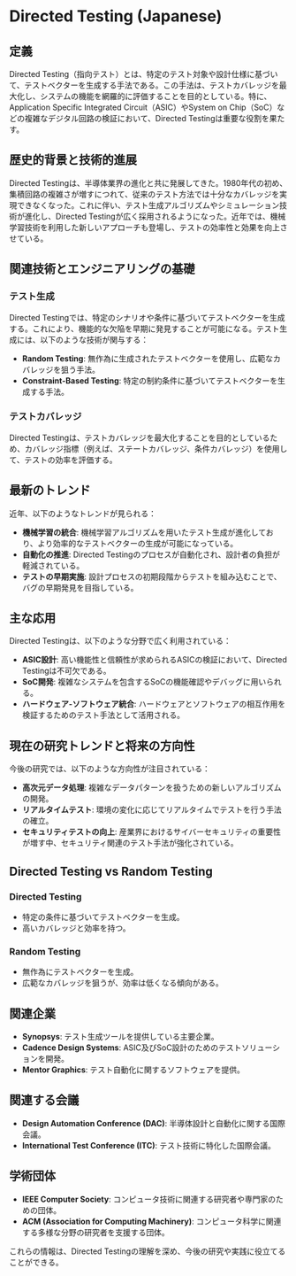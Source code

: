 # Directed Testing (Japanese)

## 定義
Directed Testing（指向テスト）とは、特定のテスト対象や設計仕様に基づいて、テストベクターを生成する手法である。この手法は、テストカバレッジを最大化し、システムの機能を網羅的に評価することを目的としている。特に、Application Specific Integrated Circuit（ASIC）やSystem on Chip（SoC）などの複雑なデジタル回路の検証において、Directed Testingは重要な役割を果たす。

## 歴史的背景と技術的進展
Directed Testingは、半導体業界の進化と共に発展してきた。1980年代の初め、集積回路の複雑さが増すにつれて、従来のテスト方法では十分なカバレッジを実現できなくなった。これに伴い、テスト生成アルゴリズムやシミュレーション技術が進化し、Directed Testingが広く採用されるようになった。近年では、機械学習技術を利用した新しいアプローチも登場し、テストの効率性と効果を向上させている。

## 関連技術とエンジニアリングの基礎
### テスト生成
Directed Testingでは、特定のシナリオや条件に基づいてテストベクターを生成する。これにより、機能的な欠陥を早期に発見することが可能になる。テスト生成には、以下のような技術が関与する：

- **Random Testing**: 無作為に生成されたテストベクターを使用し、広範なカバレッジを狙う手法。
- **Constraint-Based Testing**: 特定の制約条件に基づいてテストベクターを生成する手法。

### テストカバレッジ
Directed Testingは、テストカバレッジを最大化することを目的としているため、カバレッジ指標（例えば、ステートカバレッジ、条件カバレッジ）を使用して、テストの効率を評価する。

## 最新のトレンド
近年、以下のようなトレンドが見られる：

- **機械学習の統合**: 機械学習アルゴリズムを用いたテスト生成が進化しており、より効率的なテストベクターの生成が可能になっている。
- **自動化の推進**: Directed Testingのプロセスが自動化され、設計者の負担が軽減されている。
- **テストの早期実施**: 設計プロセスの初期段階からテストを組み込むことで、バグの早期発見を目指している。

## 主な応用
Directed Testingは、以下のような分野で広く利用されている：

- **ASIC設計**: 高い機能性と信頼性が求められるASICの検証において、Directed Testingは不可欠である。
- **SoC開発**: 複雑なシステムを包含するSoCの機能確認やデバッグに用いられる。
- **ハードウェア-ソフトウェア統合**: ハードウェアとソフトウェアの相互作用を検証するためのテスト手法として活用される。

## 現在の研究トレンドと将来の方向性
今後の研究では、以下のような方向性が注目されている：

- **高次元データ処理**: 複雑なデータパターンを扱うための新しいアルゴリズムの開発。
- **リアルタイムテスト**: 環境の変化に応じてリアルタイムでテストを行う手法の確立。
- **セキュリティテストの向上**: 産業界におけるサイバーセキュリティの重要性が増す中、セキュリティ関連のテスト手法が強化されている。

## Directed Testing vs Random Testing
### Directed Testing
- 特定の条件に基づいてテストベクターを生成。
- 高いカバレッジと効率を持つ。

### Random Testing
- 無作為にテストベクターを生成。
- 広範なカバレッジを狙うが、効率は低くなる傾向がある。

## 関連企業
- **Synopsys**: テスト生成ツールを提供している主要企業。
- **Cadence Design Systems**: ASIC及びSoC設計のためのテストソリューションを開発。
- **Mentor Graphics**: テスト自動化に関するソフトウェアを提供。

## 関連する会議
- **Design Automation Conference (DAC)**: 半導体設計と自動化に関する国際会議。
- **International Test Conference (ITC)**: テスト技術に特化した国際会議。

## 学術団体
- **IEEE Computer Society**: コンピュータ技術に関連する研究者や専門家のための団体。
- **ACM (Association for Computing Machinery)**: コンピュータ科学に関連する多様な分野の研究者を支援する団体。 

これらの情報は、Directed Testingの理解を深め、今後の研究や実践に役立てることができる。